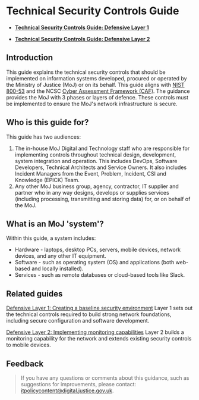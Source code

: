 # Technical Security Controls Guide

-   **[Technical Security Controls Guide: Defensive Layer 1](technical-security-controls-guide-defensive-layer-1.md)**  

-   **[Technical Security Controls Guide: Defensive Layer 2](technical-security-controls-guide-defensive-layer-2.md)**  


## Introduction

This guide explains the technical security controls that should be implemented on information systems developed, procured or operated by the Ministry of Justice \(MoJ\) or on its behalf. This guide aligns with [NIST 800-53](https://nvlpubs.nist.gov/nistpubs/SpecialPublications/NIST.SP.800-53r4.pdf) and the NCSC [Cyber Assessment Framework \(CAF\)](https://www.ncsc.gov.uk/collection/caf/cyber-safety-introduction). The guidance provides the MoJ with 3 phases or layers of defence. These controls must be implemented to ensure the MoJ's network infrastructure is secure.

## Who is this guide for?

This guide has two audiences:

1.  The in-house MoJ Digital and Technology staff who are responsible for implementing controls throughout technical design, development, system integration and operation. This includes DevOps, Software Developers, Technical Architects and Service Owners. It also includes Incident Managers from the Event, Problem, Incident, CSI and Knowledge \(EPICK\) Team.
2.  Any other MoJ business group, agency, contractor, IT supplier and partner who in any way designs, develops or supplies services \(including processing, transmitting and storing data\) for, or on behalf of the MoJ.

## What is an MoJ 'system'?

Within this guide, a system includes:

-   Hardware - laptops, desktop PCs, servers, mobile devices, network devices, and any other IT equipment.
-   Software - such as operating system \(OS\) and applications \(both web-based and locally installed\).
-   Services - such as remote databases or cloud-based tools like Slack.

## Related guides

[Defensive Layer 1: Creating a baseline security environment](technical-security-controls-guide-defensive-layer-1.md) Layer 1 sets out the technical controls required to build strong network foundations, including secure configuration and software development.

[Defensive Layer 2: Implementing monitoring capabilities](technical-security-controls-guide-defensive-layer-2.md) Layer 2 builds a monitoring capability for the network and extends existing security controls to mobile devices.

## Feedback

> If you have any questions or comments about this guidance, such as suggestions for improvements, please contact: [itpolicycontent@digital.justice.gov.uk](mailto:itpolicycontent@digital.justice.gov.uk).

